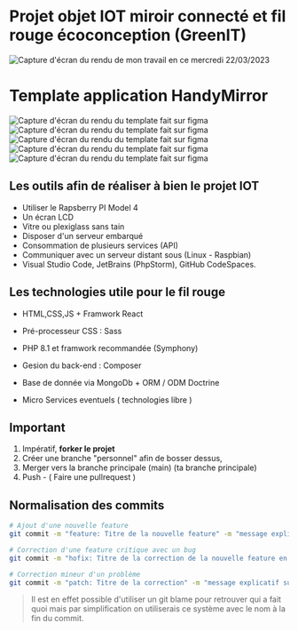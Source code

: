 # Projet objet IOT miroir connecté et fil rouge écoconception (GreenIT)

![Capture d'écran du rendu de mon travail en ce mercredi 22/03/2023](https://github.com/alain-guillon-it/IotMirroir/blob/main/Documents/screen_test_magic_mirror/screen_capture_test_alain.png)

# Template application HandyMirror

![Capture d'écran du rendu du template fait sur figma](https://github.com/wikkly/HandyMirror-MobileAppSophie/blob/main/ScreenAppTemplate/Screen1.png)
![Capture d'écran du rendu du template fait sur figma](https://github.com/wikkly/HandyMirror-MobileAppSophie/blob/main/ScreenAppTemplate/Screen2.png)
![Capture d'écran du rendu du template fait sur figma](https://github.com/wikkly/HandyMirror-MobileAppSophie/blob/main/ScreenAppTemplate/Screen3.png)
![Capture d'écran du rendu du template fait sur figma](https://github.com/wikkly/HandyMirror-MobileAppSophie/blob/main/ScreenAppTemplate/Screen4.png)
![Capture d'écran du rendu du template fait sur figma](https://github.com/wikkly/HandyMirror-MobileAppSophie/blob/main/ScreenAppTemplate/Screen5.png)

## Les outils afin de réaliser à bien le projet IOT

- Utiliser le Rapsberry PI Model 4
- Un écran LCD
- Vitre ou plexiglass sans tain
- Disposer d'un serveur embarqué
- Consommation de plusieurs services (API)
- Communiquer avec un serveur distant sous (Linux - Raspbian)
- Visual Studio Code, JetBrains (PhpStorm), GitHub CodeSpaces.

## Les technologies utile pour le fil rouge

- HTML,CSS,JS + Framwork React
- Pré-processeur CSS : Sass
- PHP 8.1 et framwork recommandée (Symphony)
- Gesion du back-end : Composer
- Base de donnée via MongoDb + ORM / ODM Doctrine

- Micro Services eventuels ( technologies libre )

## Important

1. Impératif, **forker le projet**
2. Créer une branche "personnel" afin de bosser dessus,
3. Merger vers la branche principale (main) (ta branche principale)
4. Push - ( Faire une pullrequest )

## Normalisation des commits

```sh
# Ajout d'une nouvelle feature
git commit -m "feature: Titre de la nouvelle feature" -m "message explicatif de la nouvelle feature en finissant par by ton_prénom"

# Correction d'une feature critique avec un bug
git commit -m "hofix: Titre de la correction de la nouvelle feature en finissant paion" -m "message explicatif sur la résolution du problème by ton_prénom"

# Correction mineur d'un problème
git commit -m "patch: Titre de la correction" -m "message explicatif sur la correction mineur apporté en finissant par by ton_prénom"
```

> Il est en effet possible d'utiliser un git blame pour retrouver qui a fait quoi mais par simplification on utiliserais ce système avec le nom à la fin du commit.

